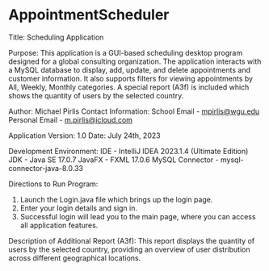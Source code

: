 # AppointmentScheduler
Title: Scheduling Application

Purpose: This application is a GUI-based scheduling desktop program designed for a global consulting organization.
The application interacts with a MySQL database to display, add, update, and delete appointments and customer information.
It also supports filters for viewing appointments by All, Weekly, Monthly categories.
A special report (A3f) is included which shows the quantity of users by the selected country.

Author: Michael Pirlis
Contact Information: 
    School Email - mpirlis@wgu.edu
    Personal Email - m.pirlis@icloud.com

Application Version: 1.0
Date: July 24th, 2023

Development Environment: 
    IDE - IntelliJ IDEA 2023.1.4 (Ultimate Edition)
    JDK - Java SE 17.0.7
    JavaFX - FXML 17.0.6
    MySQL Connector - mysql-connector-java-8.0.33

Directions to Run Program:
1. Launch the Login.java file which brings up the login page.
2. Enter your login details and sign in.
3. Successful login will lead you to the main page, where you can access all application features.

Description of Additional Report (A3f): 
This report displays the quantity of users by the selected country, providing an overview of user distribution across different geographical locations.
